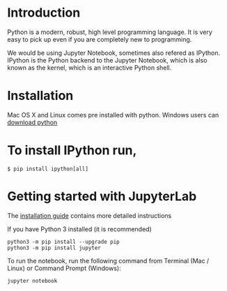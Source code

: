 # Introduction

Python is a modern, robust, high level programming language. It is very easy to pick up even if you are completely new to programming.

We would be using Jupyter Notebook, sometimes also refered as IPython.
IPython is the Python backend to the Jupyter Notebook, which is also known as the kernel, which is an interactive Python shell.

# Installation

Mac OS X and Linux comes pre installed with python. 
Windows users can [download python](https://www.python.org/downloads/)

# To install IPython run,
```
$ pip install ipython[all]
```

# Getting started with JupyterLab

The [installation guide](https://jupyter.org/install) contains more detailed instructions

If you have Python 3 installed (it is recommended)

```
python3 -m pip install --upgrade pip
python3 -m pip install jupyter
```

To run the notebook, run the following command from Terminal (Mac / Linux) or Command Prompt (Windows):

```
jupyter notebook
```